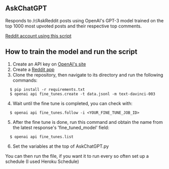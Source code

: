 ## AskChatGPT
Responds to /r/AskReddit posts using OpenAI's GPT-3 model trained on the top 1000 most upvoted posts and their respective top comments.

[Reddit account using this script](https://www.reddit.com/u/OrganRobber)

## How to train the model and run the script
1. Create an API key on [OpenAI's site](https://platform.openai.com/account/api-keys)
2. Create a [Reddit app](https://www.reddit.com/prefs/apps)
3. Clone the repository, then navigate to its directory and run the following commands:
```
  $ pip install -r requirements.txt
  $ openai api fine_tunes.create -t data.jsonl -m text-davinci-003
```
4. Wait until the fine tune is completed, you can check with:
```
  $ openai api fine_tunes.follow -i <YOUR_FINE_TUNE_JOB_ID>
```
5. After the fine tune is done, run this command and obtain the name from the latest response's 'fine_tuned_model' field:
```
  $ openai api fine_tunes.list
```
6. Set the variables at the top of AskChatGPT.py

You can then run the file, if you want it to run every so often set up a schedule (I used Heroku Schedule)
